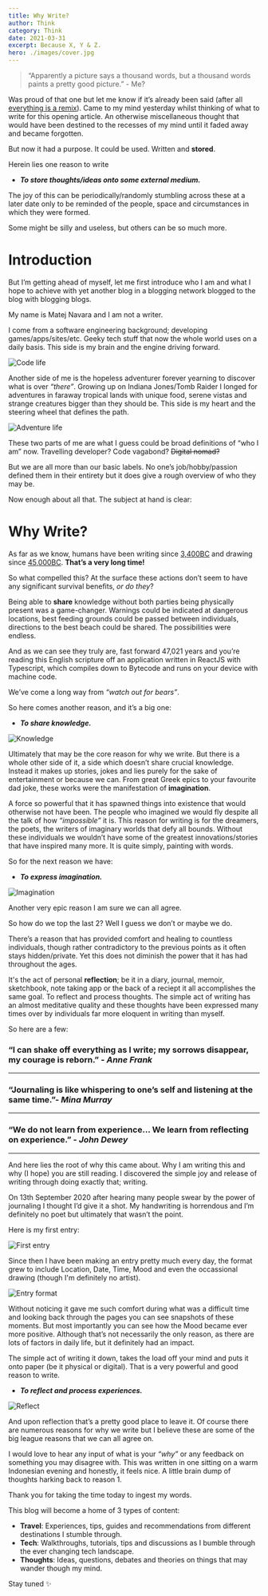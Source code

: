 ```yaml
---
title: Why Write?
author: Think
category: Think
date: 2021-03-31
excerpt: Because X, Y & Z.
hero: ./images/cover.jpg
---
```


> “Apparently a picture says a thousand words, but a thousand words paints a pretty good picture.” - Me?

Was proud of that one but let me know if it’s already been said (after all [everything is a remix](https://www.everythingisaremix.info/)). Came to my mind yesterday whilst thinking of what to write for this opening article. An otherwise miscellaneous thought that would have been destined to the recesses of my mind until it faded away and became forgotten.

But now it had a purpose. It could be used. Written and **stored**.

Herein lies one reason to write

- _**To store thoughts/ideas onto some external medium.**_

The joy of this can be periodically/randomly stumbling across these at a later date only to be reminded of the people, space and circumstances in which they were formed.

Some might be silly and useless, but others can be so much more.

# Introduction

But I’m getting ahead of myself, let me first introduce who I am and what I hope to achieve with yet another blog in a blogging network blogged to the blog with blogging blogs.

My name is Matej Navara and I am not a writer.

I come from a software engineering background; developing games/apps/sites/etc. Geeky tech stuff that now the whole world uses on a daily basis. This side is my brain and the engine driving forward.

![Code life](https://media.giphy.com/media/ZVik7pBtu9dNS/giphy.gif)

Another side of me is the hopeless adventurer forever yearning to discover what is over _“there”_. Growing up on Indiana Jones/Tomb Raider I longed for adventures in faraway tropical lands with unique food, serene vistas and strange creatures bigger than they should be. This side is my heart and the steering wheel that defines the path.

![Adventure life](https://media.giphy.com/media/MS0fQBmGGMaRy/giphy.gif)

These two parts of me are what I guess could be broad definitions of “who I am” now. Travelling developer? Code vagabond? ~~Digital nomad?~~

But we are all more than our basic labels. No one’s job/hobby/passion defined them in their entirety but it does give a rough overview of who they may be.

Now enough about all that. The subject at hand is clear:

# Why Write?

As far as we know, humans have been writing since [3,400BC](https://www.historyextra.com/period/ancient-egypt/cuneiform-6-things-you-probably-didnt-know-about-the-worlds-oldest-writing-system/) and drawing since [45,000BC](https://www.newscientist.com/article/2264793-worlds-oldest-painting-of-animals-discovered-in-an-indonesian-cave/). **That’s a very long time!**

So what compelled this? At the surface these actions don’t seem to have any significant survival benefits, _or do they_?

Being able to **share** knowledge without both parties being physically present was a game-changer. Warnings could be indicated at dangerous locations, best feeding grounds could be passed between individuals, directions to the best beach could be shared. The possibilities were endless.

And as we can see they truly are, fast forward 47,021 years and you’re reading this English scripture off an application written in ReactJS with Typescript, which compiles down to Bytecode and runs on your device with machine code.

We’ve come a long way from _“watch out for bears”_.

So here comes another reason, and it’s a big one:

- _**To share knowledge.**_

![Knowledge](https://media.giphy.com/media/TI32JwHmWQEi4/giphy.gif)

Ultimately that may be the core reason for why we write. But there is a whole other side of it, a side which doesn’t share crucial knowledge. Instead it makes up stories, jokes and lies purely for the sake of entertainment or because we can. From great Greek epics to your favourite dad joke, these works were the manifestation of **imagination**.

A force so powerful that it has spawned things into existence that would otherwise not have been. The people who imagined we would fly despite all the talk of how _“impossible”_ it is. This reason for writing is for the dreamers, the poets, the writers of imaginary worlds that defy all bounds. Without these individuals we wouldn’t have some of the greatest innovations/stories that have inspired many more. It is quite simply, painting with words.

So for the next reason we have:

- _**To express imagination.**_

![Imagination](https://media.giphy.com/media/BQUITFiYVtNte/giphy.gif)

Another very epic reason I am sure we can all agree.

So how do we top the last 2? Well I guess we don’t or maybe we do.

There’s a reason that has provided comfort and healing to countless individuals, though rather contradictory to the previous points as it often stays hidden/private. Yet this does not diminish the power that it has had throughout the ages.

It's the act of personal **reflection**; be it in a diary, journal, memoir, sketchbook, note taking app or the back of a reciept it all accomplishes the same goal. To reflect and process thoughts. The simple act of writing has an almost meditative quality and these thoughts have been expressed many times over by individuals far more eloquent in writing than myself.

So here are a few:

### “I can shake off everything as I write; my sorrows disappear, my courage is reborn.” - _Anne Frank_

---

### “Journaling is like whispering to one’s self and listening at the same time.”- _Mina Murray_

---

### “We do not learn from experience… We learn from reflecting on experience.” - _John Dewey_

---

And here lies the root of why this came about. Why I am writing this and why (I hope) you are still reading. I discovered the simple joy and release of writing through doing exactly that; writing.

On 13th September 2020 after hearing many people swear by the power of journaling I thought I’d give it a shot. My handwriting is horrendous and I’m definitely no poet but ultimately that wasn’t the point.

Here is my first entry:

![First entry](./images/journal-1.jpeg)

Since then I have been making an entry pretty much every day, the format grew to include Location, Date, Time, Mood and even the occassional drawing (though I'm definitely no artist).

![Entry format](./images/journal-2.jpeg)

Without noticing it gave me such comfort during what was a difficult time and looking back through the pages you can see snapshots of these moments. But most importantly you can see how the Mood became ever more positive. Although that’s not necessarily the only reason, as there are lots of factors in daily life, but it definitely had an impact.

The simple act of writing it down, takes the load off your mind and puts it onto paper (be it physical or digital). That is a very powerful and good reason to write.

- _**To reflect and process experiences.**_

![Reflect](https://media.giphy.com/media/l2SpXaJA67JaSqSxq/giphy.gif)

And upon reflection that’s a pretty good place to leave it. Of course there are numerous reasons for why we write but I believe these are some of the big league reasons that we can all agree on.

I would love to hear any input of what is your _“why”_ or any feedback on something you may disagree with. This was written in one sitting on a warm Indonesian evening and honestly, it feels nice. A little brain dump of thoughts harking back to reason 1.

Thank you for taking the time today to ingest my words.

This blog will become a home of 3 types of content:

- **Travel**: Experiences, tips, guides and recommendations from different destinations I stumble through.
- **Tech**: Walkthroughs, tutorials, tips and discussions as I bumble through the ever changing tech landscape.
- **Thoughts**: Ideas, questions, debates and theories on things that may wander though my mind.

Stay tuned ✨
